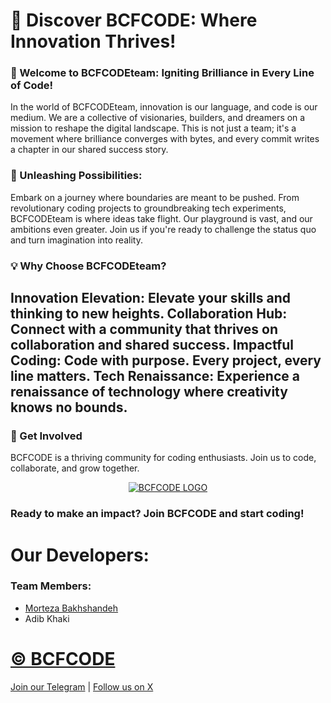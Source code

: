 # 🚀 Discover BCFCODE: Where Innovation Thrives!
### 🌟 Welcome to BCFCODEteam: Igniting Brilliance in Every Line of Code!

In the world of BCFCODEteam, innovation is our language, and code is our medium. We are a collective of visionaries, builders, and dreamers on a mission to reshape the digital landscape. This is not just a team; it's a movement where brilliance converges with bytes, and every commit writes a chapter in our shared success story.

### 🚀 Unleashing Possibilities:
Embark on a journey where boundaries are meant to be pushed. From revolutionary coding projects to groundbreaking tech experiments, BCFCODEteam is where ideas take flight. Our playground is vast, and our ambitions even greater. Join us if you're ready to challenge the status quo and turn imagination into reality.

### 💡 Why Choose BCFCODEteam?

Innovation Elevation: Elevate your skills and thinking to new heights.
Collaboration Hub: Connect with a community that thrives on collaboration and shared success.
Impactful Coding: Code with purpose. Every project, every line matters.
Tech Renaissance: Experience a renaissance of technology where creativity knows no bounds.
---

### 🤝 Get Involved
BCFCODE is a thriving community for coding enthusiasts. Join us to code, collaborate, and grow together.

<p align="center">
  <a href="https://github.com/BCFCODEteam">
    <img src="https://res.cloudinary.com/ds8pptoh2/image/upload/v1747825921/BCFCODE-LOGO_vtfegn.jpg" alt="BCFCODE LOGO">
  </a>
</p>

### Ready to make an impact? Join BCFCODE and start coding!

# Our Developers:

### Team Members:
- [Morteza Bakhshandeh](https://bakhshandehmorteza.ir/)
- Adib Khaki

# [© BCFCODE](https://www.bcfcode.ir/)

[Join our Telegram](https://t.me/BCFCODE) | [Follow us on X](https://x.com/bcfcode)
